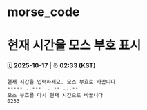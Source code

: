 # morse_code
# 현재 시간을 모스 부호 표시
<!-- MORSE_TIME_START -->
🗓️ **2025-10-17** | ⏰ **02:33 (KST)**

```
현재 시간을 입력하세요. 모스 부호로 바꿉니다
----- ..--- ...-- ...--
모스 부호를 다시 현재 시간으로 바꿉니다
0233
```
<!-- MORSE_TIME_END -->
